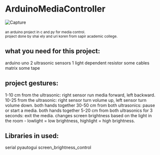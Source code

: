 # ArduinoMediaController  
![Capture](https://user-images.githubusercontent.com/55280978/137301444-8ed637ee-f7ff-42fc-adc5-d74d866ff1f7.PNG)
<br/><br/>
<small>an arduino project in c and py for media control.  
project done by shai ely and uri koren from sapir academic college.</small>  
<h2>what you need for this project:</h2>  
arduino uno   
2 ultrasonic sensors   
1 light dependent resistor  
some cables  
matrix  
some tape  



<h2>project gestures:</h2>   
1-10 cm from the ultrasonic: right sensor run media forward, left backward.     
10-25 from the ultrasonic: right sensor turn volume up, left sensor turn volume down.     
both hands together 30-50 cm from both ultrasonics: pause or start a media.        
both hands together 5-20 cm from both ultrasonics for 3 seconds: exit the media.     
changes screen brightness based on the light in the room - lowlight = low brightness, highlight = high brightness.  
   

<h2>Libraries in used:</h2>   
serial  
pyautogui  
screen_brightness_control  
  
